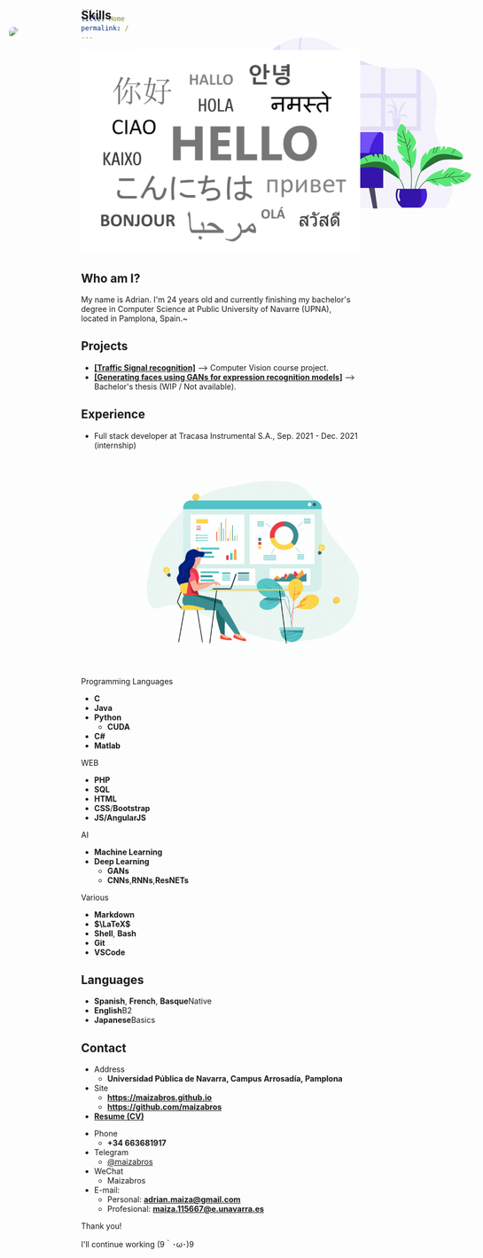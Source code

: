 ```yaml
---
title: Home
permalink: /
---
```

![hello](images/hello.png)

<!-- .slide vertical=true -->

<img src="images/working2.gif" style="margin: 0 8em;top: 8em;position: absolute;z-index: -1;">

## Who am I?

My name is Adrian. I'm 24 years old and currently finishing my bachelor's degree in Computer Science at Public University of Navarre (UPNA), located in Pamplona, Spain.\~



<!-- .slide -->

## Projects

* [**[Traffic Signal recognition]**](https://github.com/maizabros/TrafficSignals) --> Computer Vision course project.
* [**[Generating faces using GANs for expression recognition models]**]() --> Bachelor's thesis (WIP / Not available). 

<!-- .slide -->

## Experience

- Full stack developer at Tracasa Instrumental S.A., Sep. 2021 - Dec. 2021 (internship)

<!-- .slide -->

<h2 id="skills" style="
    position: absolute;
    top: 2em;
">Skills</h2>

<img src="images/skills.gif" style="margin: 0px 4em;top: 0em;/* width: 50vw; */position: relative;z-index: -1;">

<!-- .slide vertical=true -->

<p class=heather2>Programming Languages</p>

- **C**<span class="right-span">
      <i class="fa-solid fa-star"></i>
      <i class="fa-solid fa-star"></i>
      <i class="fa-regular fa-star"></i>
  </span>
- **Java**<span class="right-span">
    <i class="fa-solid fa-star"></i>
    <i class="fa-solid fa-star"></i>
    <i class="fa-regular fa-star"></i>
    </span>
- **Python**<span class="right-span">
    <i class="fa-solid fa-star"></i>
    <i class="fa-solid fa-star"></i>
    <i class="fa-solid fa-star-half-stroke"></i>
    </span>
  - **CUDA**<span class="right-span">
    <i class="fa-solid fa-star-half-stroke"></i>
    <i class="fa-regular fa-star"></i>
    <i class="fa-regular fa-star"></i>
      </span>
- **C#**<span class="right-span">
    <i class="fa-solid fa-star"></i>
    <i class="fa-solid fa-star-half-stroke"></i>
    <i class="fa-regular fa-star"></i>
    </span>
- **Matlab**<span class="right-span">
    <i class="fa-solid fa-star"></i>
    <i class="fa-solid fa-star-half-stroke"></i>
    <i class="fa-regular fa-star"></i>
    </span>

<!-- .slide vertical=true -->

<p class=heather2>WEB</p>

- **PHP**<span class="right-span">
    <i class="fa-solid fa-star"></i>
    <i class="fa-solid fa-star"></i>
    <i class="fa-regular fa-star"></i>
    </span>
- **SQL**<span class="right-span">
    <i class="fa-solid fa-star"></i>
    <i class="fa-solid fa-star"></i>
    <i class="fa-solid fa-star-half-stroke"></i>
    </span>
- **HTML**<span class="right-span">
    <i class="fa-solid fa-star"></i>
    <i class="fa-solid fa-star"></i>
    <i class="fa-solid fa-star-half-stroke"></i>
    </span>
- **CSS**/**Bootstrap**<span class="right-span">
    <i class="fa-solid fa-star"></i>
    <i class="fa-solid fa-star"></i>
    <i class="fa-solid fa-star-half-stroke"></i>
    </span>
- **JS/AngularJS**<span class="right-span">
    <i class="fa-solid fa-star"></i>
    <i class="fa-solid fa-star"></i>
    <i class="fa-regular fa-star"></i>
    </span>

<!-- .slide vertical=true -->
<p class=heather2>AI</p>

* **Machine Learning**<span class="right-span">
    <i class="fa-solid fa-star"></i>
    <i class="fa-solid fa-star"></i>
    <i class="fa-solid fa-star-half-stroke"></i>
    </span>
* **Deep Learning**<span class="right-span">
    <i class="fa-solid fa-star"></i>
    <i class="fa-solid fa-star"></i>
    <i class="fa-regular fa-star"></i>
    </span>
  * **GANs**<span class="right-span">
    <i class="fa-solid fa-star"></i>
    <i class="fa-solid fa-star"></i>
    <i class="fa-regular fa-star"></i>
      </span>
  * **CNNs**,**RNNs**,**ResNETs**<span class="right-span">
    <i class="fa-solid fa-star"></i>
    <i class="fa-solid fa-star"></i>
    <i class="fa-regular fa-star"></i>
      </span>

<!-- .slide vertical=true -->

<p class=heather2>Various</p>

- **Markdown**<span class="right-span">
    <i class="fa-solid fa-star"></i>
    <i class="fa-solid fa-star"></i>
    <i class="fa-regular fa-star"></i>
    </span>
- **$\LaTeX$**<span class="right-span">
    <i class="fa-solid fa-star"></i>
    <i class="fa-solid fa-star"></i>
    <i class="fa-regular fa-star"></i>
    </span>
- **Shell**, **Bash**<span class="right-span">
    <i class="fa-solid fa-star"></i>
    <i class="fa-solid fa-star-half-stroke"></i>
    <i class="fa-regular fa-star"></i>
    </span>
- **Git**<span class="right-span">
    <i class="fa-solid fa-star"></i>
    <i class="fa-solid fa-star-half-stroke"></i>
    <i class="fa-regular fa-star"></i>
    </span>
- **VSCode**<span class="right-span">
    <i class="fa-solid fa-star"></i>
    <i class="fa-solid fa-star"></i>
    <i class="fa-solid fa-star-half-stroke"></i>
    </span>

<!-- .slide -->

## Languages

* **Spanish**, **French**, **Basque**<span class="right-span">Native</span>
* **English**<span class="right-span">B2</span>
* **Japanese**<span class="right-span">Basics</span>

<img src="images/communication.gif" style="position: absolute;z-index: -1;left: 7em;top: 7.5em;border-radius: 3em 2em 4em 1em;">

<!-- .slide -->

<img src="images/contact.gif" style="/* width: 50vh; */position: absolute;top: -50%;left: 25%;z-index: -1;">

## Contact

- Address
  - **Universidad Pública de Navarra, Campus Arrosadía, Pamplona**
- Site
  - **<https://maizabros.github.io>**
  - **<https://github.com/maizabros>**
- [**Resume (CV)**](https://maizabros.github.io/resume/resume.pdf) <i class="fa-solid fa-file" style="
      color: var(--theme-base-color);
  "></i>

<!-- .slide vertical=true -->

- Phone
  - **+34 663681917**
- Telegram
  - [@maizabros](https://t.me/maizabros)
- WeChat
  - Maizabros
- E-mail:
  - Personal: **[adrian.maiza@gmail.com](mailto:adrian.maiza@gmail.com)**
  - Profesional: **[maiza.115667@e.unavarra.es](mailto:maiza.115667@e.unavarra.es)**

<!-- .slide -->

<p class=heather2>Thank you! </p>

I'll continue working (9｀･ω･)9

<img class=abs src="images/working.gif" alt="working" style="
    position: absolute;
    top: calc(35vh - 100%);
    width: 100%;
    z-index: -1;
">